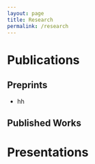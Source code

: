 ```yaml
---
layout: page
title: Research
permalink: /research
---
```




# Publications

## Preprints

 - hh


## Published Works


# Presentations
